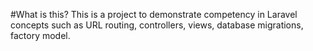 #What is this?
This is a project to demonstrate competency in Laravel concepts such as URL routing, controllers, views, database migrations, factory model.
